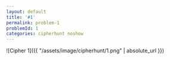 ```yaml
---
layout: default
title: '#1'
permalink: problem-1
problemId: 1
categories: cipherhunt noshow
---
```


![Cipher 1]({{ "/assets/image/cipherhunt/1.png" | absolute_url }})
